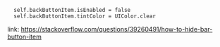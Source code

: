       self.backButtonItem.isEnabled = false
      self.backButtonItem.tintColor = UIColor.clear
link: https://stackoverflow.com/questions/39260491/how-to-hide-bar-button-item
